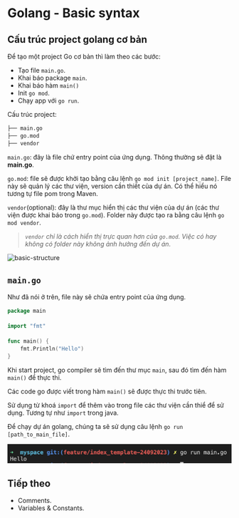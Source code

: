 # Golang - Basic syntax

## Cấu trúc project golang cơ bản

Để tạo một project Go cơ bản thì làm theo các bước:

- Tạo file ```main.go```.
- Khai báo package ```main```.
- Khai báo hàm ```main()```
- Init ```go mod```.
- Chạy app với ```go run```.

Cấu trúc project:

```md
├── main.go
├── go.mod
├── vendor
```

```main.go```: đây là file chứ entry point của ứng dụng. Thông thường sẽ đặt là **main.go**.

```go.mod```: file sẽ được khởi tạo bằng câu lệnh ```go mod init [project_name]```. File này sẽ quản lý các thư viện, version cần thiết của dự án. Có thể hiểu nó tương tự file pom trong Maven.

```vendor```(optional): đây là thư mục hiển thị các thư viện của dự án (các thư viện được khai báo trong ```go.mod```). Folder này được tạo ra bằng câu lệnh ```go mod vendor```.
> *```vendor``` chỉ là cách hiển thị trực quan hơn của ```go.mod```. Việc có hay không có folder này không ảnh hưởng đến dự án*.

![basic-structure](./img/image.png)

## ```main.go```

Như đã nói ở trên, file này sẽ chứa entry point của ứng dụng.

```go
package main

import "fmt"

func main() {
    fmt.Println("Hello")
}
```

Khi start project, go compiler sẽ tìm đến thư mục ```main```, sau đó tìm đến hàm ```main()``` để thực thi.

Các code go được viết trong hàm ```main()``` sẽ được thực thi trước tiên.

Sử dụng từ khoá ```import``` để thêm vào trong file các thư viện cần thiể để sử dụng. Tương tự như ```import``` trong java.

Để chạy dự án golang, chúng ta sẽ sử dụng câu lệnh ```go run [path_to_main_file]```.

![go-run](./img/image-1.png)

## Tiếp theo

- Comments.
- Variables & Constants.